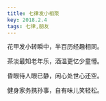 ```yaml
---
title: 七律发小相聚
key: 2018.2.4
tags: 七律,朋友
---
```


花甲发小转瞬中，半百历经趣相同。

茶淡最知老年乐，酒温更忆少童懵。

昏眼待人眼已静，闲心处世心还空。

健身家务携孙事，自有味儿笑轻松。

</br>

